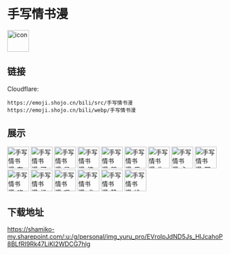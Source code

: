 # 手写情书漫
<img src="https://emoji.shojo.cn/bili/src/手写情书漫/icon.png" width="50" height="50" alt="icon">

## 链接
Cloudflare:
```
https://emoji.shojo.cn/bili/src/手写情书漫
https://emoji.shojo.cn/bili/webp/手写情书漫
```
## 展示
<img src="https://emoji.shojo.cn/bili/src/手写情书漫/手写情书漫-有事吗.png" width="50" height="50" alt="手写情书漫-有事吗">
<img src="https://emoji.shojo.cn/bili/src/手写情书漫/手写情书漫-可怜.png" width="50" height="50" alt="手写情书漫-可怜">
<img src="https://emoji.shojo.cn/bili/src/手写情书漫/手写情书漫-星星.png" width="50" height="50" alt="手写情书漫-星星">
<img src="https://emoji.shojo.cn/bili/src/手写情书漫/手写情书漫-惊.png" width="50" height="50" alt="手写情书漫-惊">
<img src="https://emoji.shojo.cn/bili/src/手写情书漫/手写情书漫-哭哭.png" width="50" height="50" alt="手写情书漫-哭哭">
<img src="https://emoji.shojo.cn/bili/src/手写情书漫/手写情书漫-思考.png" width="50" height="50" alt="手写情书漫-思考">
<img src="https://emoji.shojo.cn/bili/src/手写情书漫/手写情书漫-生气.png" width="50" height="50" alt="手写情书漫-生气">
<img src="https://emoji.shojo.cn/bili/src/手写情书漫/手写情书漫-心动.png" width="50" height="50" alt="手写情书漫-心动">
<img src="https://emoji.shojo.cn/bili/src/手写情书漫/手写情书漫-耶.png" width="50" height="50" alt="手写情书漫-耶">
<img src="https://emoji.shojo.cn/bili/src/手写情书漫/手写情书漫-吃瓜.png" width="50" height="50" alt="手写情书漫-吃瓜">
<img src="https://emoji.shojo.cn/bili/src/手写情书漫/手写情书漫-投币.png" width="50" height="50" alt="手写情书漫-投币">
<img src="https://emoji.shojo.cn/bili/src/手写情书漫/手写情书漫-叹气.png" width="50" height="50" alt="手写情书漫-叹气">
<img src="https://emoji.shojo.cn/bili/src/手写情书漫/手写情书漫-求求.png" width="50" height="50" alt="手写情书漫-求求">
<img src="https://emoji.shojo.cn/bili/src/手写情书漫/手写情书漫-赞.png" width="50" height="50" alt="手写情书漫-赞">
<img src="https://emoji.shojo.cn/bili/src/手写情书漫/手写情书漫-馋.png" width="50" height="50" alt="手写情书漫-馋">

## 下载地址

https://shamiko-my.sharepoint.com/:u:/g/personal/img_yuru_pro/EVroIpJdND5Js_HlJcahoP8BLfRI9Rk47LiKI2WDCG7hlg